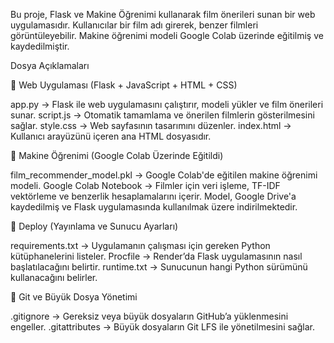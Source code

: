 Bu proje, Flask ve Makine Öğrenimi kullanarak film önerileri sunan bir web uygulamasıdır. Kullanıcılar bir film adı girerek, benzer filmleri görüntüleyebilir. Makine öğrenimi modeli Google Colab üzerinde eğitilmiş ve kaydedilmiştir.

Dosya Açıklamaları

🔹 Web Uygulaması (Flask + JavaScript + HTML + CSS)

app.py → Flask ile web uygulamasını çalıştırır, modeli yükler ve film önerileri sunar.
script.js → Otomatik tamamlama ve önerilen filmlerin gösterilmesini sağlar.
style.css → Web sayfasının tasarımını düzenler.
index.html → Kullanıcı arayüzünü içeren ana HTML dosyasıdır.

🔹 Makine Öğrenimi (Google Colab Üzerinde Eğitildi)

film_recommender_model.pkl → Google Colab'de eğitilen makine öğrenimi modeli.
Google Colab Notebook → Filmler için veri işleme, TF-IDF vektörleme ve benzerlik hesaplamalarını içerir.
Model, Google Drive'a kaydedilmiş ve Flask uygulamasında kullanılmak üzere indirilmektedir.

🔹 Deploy (Yayınlama ve Sunucu Ayarları)

requirements.txt → Uygulamanın çalışması için gereken Python kütüphanelerini listeler.
Procfile → Render’da Flask uygulamasının nasıl başlatılacağını belirtir.
runtime.txt → Sunucunun hangi Python sürümünü kullanacağını belirler.

🔹 Git ve Büyük Dosya Yönetimi

.gitignore → Gereksiz veya büyük dosyaların GitHub’a yüklenmesini engeller.
.gitattributes → Büyük dosyaların Git LFS ile yönetilmesini sağlar.
